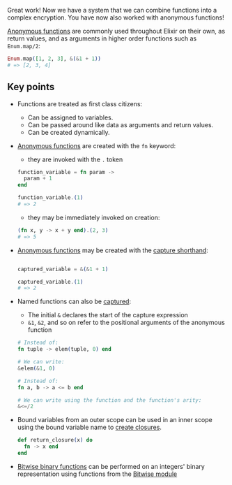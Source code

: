 Great work! Now we have a system that we can combine functions into a complex encryption. You have now also worked with anonymous functions!

[Anonymous functions][anon-fns] are commonly used throughout Elixir on their own, as return values, and as arguments in higher order functions such as `Enum.map/2`:

```elixir
Enum.map([1, 2, 3], &(&1 + 1))
# => [2, 3, 4]
```

## Key points

- Functions are treated as first class citizens:
  - Can be assigned to variables.
  - Can be passed around like data as arguments and return values.
  - Can be created dynamically.
- [Anonymous functions][anon-fns] are created with the `fn` keyword:

  - they are invoked with the `.` token

  ```elixir
  function_variable = fn param ->
    param + 1
  end

  function_variable.(1)
  # => 2
  ```

  - they may be immediately invoked on creation:

  ```elixir
  (fn x, y -> x + y end).(2, 3)
  # => 5
  ```

- [Anonymous functions][anon-fns] may be created with the [capture shorthand][capture]:

  ```elixir

  captured_variable = &(&1 + 1)

  captured_variable.(1)
  # => 2
  ```

- Named functions can also be [captured][capture]:

  - The initial `&` declares the start of the capture expression
  - `&1`, `&2`, and so on refer to the positional arguments of the anonymous function

  ```elixir
  # Instead of:
  fn tuple -> elem(tuple, 0) end

  # We can write:
  &elem(&1, 0)
  ```

  ```elixir
  # Instead of:
  fn a, b -> a <= b end

  # We can write using the function and the function's arity:
  &<=/2
  ```

- Bound variables from an outer scope can be used in an inner scope using the bound variable name to [create closures][closure].

  ```elixir
  def return_closure(x) do
    fn -> x end
  end
  ```

- [Bitwise binary functions][bitwise-wiki] can be performed on an integers' binary representation using functions from the [Bitwise module][bitwise-hexdocs]

[anon-fns]: https://elixir-lang.org/getting-started/basic-types.html#anonymous-functions
[bitwise-hexdocs]: https://hexdocs.pm/elixir/Bitwise.html
[bitwise-wiki]: https://en.wikipedia.org/wiki/Bitwise_operation
[capture]: https://dockyard.com/blog/2016/08/05/understand-capture-operator-in-elixir
[closure]: https://en.wikipedia.org/wiki/Closure_(computer_programming)
